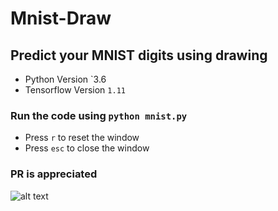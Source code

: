 # Mnist-Draw
## Predict your MNIST digits using drawing
* Python Version `3.6
* Tensorflow Version `1.11`


### Run the code using `python mnist.py`
* Press `r` to reset the window
* Press `esc` to close the window

### PR is appreciated

![alt text](https://github.com/hemnathmouli/Mnist-Draw/blob/master/screenshot.gif?raw=true)
